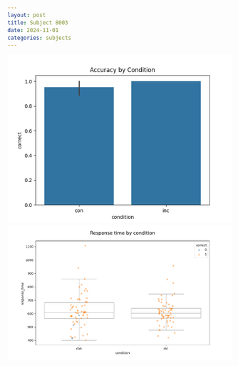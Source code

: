 ```yaml
---
layout: post
title: Subject 8003
date: 2024-11-01
categories: subjects
---
```


![](data/8003/run-7/8003_NF_acc.png)
![](data/8003/run-7/8003_NF_rt.png)
